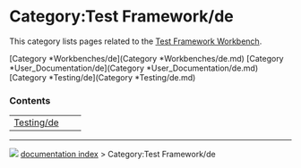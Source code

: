 # Category:Test Framework/de
This category lists pages related to the [Test Framework Workbench](Testing/de.md).

[Category   *Workbenches/de](Category   *Workbenches/de.md) [Category   *User_Documentation/de](Category   *User_Documentation/de.md) [Category   *Testing/de](Category   *Testing/de.md)

### Contents

|     |     |     |
| --- | --- | --- |
| [Testing/de](wiki/Testing/de.md) |



---
![](images/Right_arrow.png) [documentation index](../README.md) > Category:Test Framework/de

